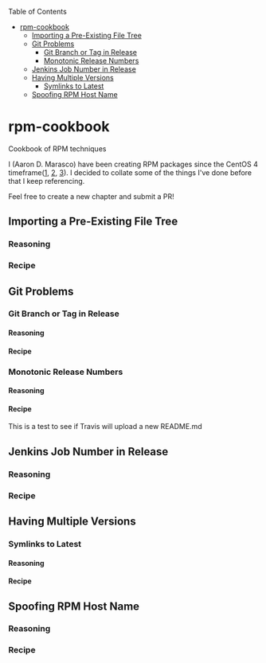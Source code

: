 Table of Contents

* [rpm-cookbook](#rpm-cookbook)
  * [Importing a Pre-Existing File Tree](#importing-a-pre-existing-file-tree)
  * [Git Problems](#git-problems)
    * [Git Branch or Tag in Release](#git-branch-or-tag-in-release)
    * [Monotonic Release Numbers](#monotonic-release-numbers)
  * [Jenkins Job Number in Release](#jenkins-job-number-in-release)
  * [Having Multiple Versions](#having-multiple-versions)
    * [Symlinks to Latest](#symlinks-to-latest)
  * [Spoofing RPM Host Name](#spoofing-rpm-host-name)





# rpm-cookbook
Cookbook of RPM techniques

I (Aaron D. Marasco) have been creating RPM packages since the CentOS 4 timeframe([1], [2], [3]). I decided to collate some of the things I've done before that I keep referencing.

Feel free to create a new chapter and submit a PR!

## Importing a Pre-Existing File Tree
### Reasoning

### Recipe


## Git Problems
### Git Branch or Tag in Release
#### Reasoning

#### Recipe

### Monotonic Release Numbers
#### Reasoning

#### Recipe

This is a test to see if Travis will upload a new README.md

## Jenkins Job Number in Release
### Reasoning

### Recipe


## Having Multiple Versions
### Symlinks to Latest
#### Reasoning

#### Recipe

## Spoofing RPM Host Name
### Reasoning

### Recipe


  [1]: https://stackoverflow.com/search?q=user:836748+[rpm]
  [2]: https://stackoverflow.com/search?q=user:836748+[rpmbuild]
  [3]: https://stackoverflow.com/search?q=user:836748+[rpm-spec]
